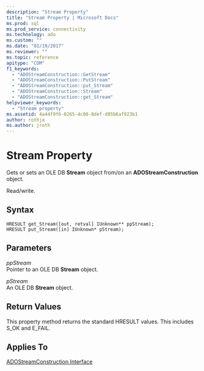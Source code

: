 ```yaml
---
description: "Stream Property"
title: "Stream Property | Microsoft Docs"
ms.prod: sql
ms.prod_service: connectivity
ms.technology: ado
ms.custom: ""
ms.date: "01/19/2017"
ms.reviewer: ""
ms.topic: reference
apitype: "COM"
f1_keywords: 
  - "ADOStreamConstruction::GetStream"
  - "ADOStreamConstruction::PutStream"
  - "ADOStreamConstruction::put_Stream"
  - "ADOStreamConstruction::Stream"
  - "ADOStreamConstruction::get_Stream"
helpviewer_keywords: 
  - "Stream property"
ms.assetid: 4a44f9f6-0265-4c00-8def-d85b6af923b1
author: rothja
ms.author: jroth
---
```

# Stream Property
Gets or sets an OLE DB **Stream** object from/on an **ADOStreamConstruction** object.  
  
 Read/write.  
  
## Syntax  
  
```  
HRESULT get_Stream([out, retval] IUnknown** ppStream);  
HRESULT put_Stream([in] IUnknown* pStream);  
```  
  
## Parameters  
 *ppStream*  
 Pointer to an OLE DB **Stream** object.  
  
 *pStream*  
 An OLE DB **Stream** object.  
  
## Return Values  
 This property method returns the standard HRESULT values. This includes S_OK and E_FAIL.  
  
## Applies To  
 [ADOStreamConstruction Interface](./adostreamconstruction-interface.md)